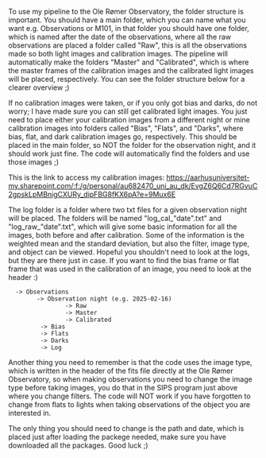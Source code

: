 To use my pipeline to the Ole Rømer Observatory, the folder structure is important. You should have a main folder, which you can name what you want e.g. Observations or M101, in that folder you should have one folder, which is named after the date of the observations, where all the raw observations are placed a folder called "Raw", this is all the observations made so both light images and calibration images. The pipeline will automatically make the folders "Master" and "Calibrated", which is where the master frames of the calibration images and the calibrated light images will be placed, respectively. You can see the folder structure below for a clearer overview ;)

If no calibration images were taken, or if you only got bias and darks, do not worry; I have made sure you can still get calibrated light images. You just need to place either your calibration images from a different night or mine calibration images into folders called "Bias", "Flats", and "Darks", where bias, flat, and dark calibration images go, respectively. This should be placed in the main folder, so NOT the folder for the observation night, and it should work just fine. The code will automatically find the folders and use those images ;)

This is the link to access my calibration images:  https://aarhusuniversitet-my.sharepoint.com/:f:/g/personal/au682470_uni_au_dk/EvgZ6Q6Cd7RGvuC2gpskLpMBnigCXURy_dipFBG8fKX6pA?e=9Mux6E

The log folder is a folder where two txt files for a given observation night will be placed. The folders will be named "log_cal_"date".txt" and "log_raw_"date".txt", which will give some basic information for all the images, both before and after calibration. Some of the information is the weighted mean and the standard deviation, but also the filter, image type, and object can be viewed. Hopeful you shouldn't need to look at the logs, but they are there just in case. If you want to find the bias frame or flat frame that was used in the calibration of an image, you need to look at the header :)

      -> Observations 
            -> Observation night (e.g. 2025-02-16)
                    -> Raw
                    -> Master 
                    -> Calibrated
             -> Bias
             -> Flats
             -> Darks
             -> Log

Another thing you need to remember is that the code uses the image type, which is written in the header of the fits file directly at the Ole Rømer Observatory, so when making observations you need to change the image type before taking images, you do that in the SIPS program just above where you change filters. The code will NOT work if you have forgotten to change from flats to lights when taking observations of the object you are interested in.

The only thing you should need to change is the path and date, which is placed just after loading the packege needed, make sure you have downloaded all the packages. Good luck ;)
